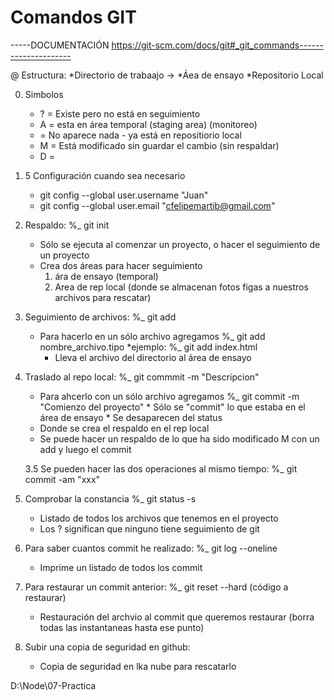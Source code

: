 # Comandos GIT

-----DOCUMENTACIÓN https://git-scm.com/docs/git#_git_commands---------------------

@  Estructura:
    *Directorio de trabaajo ->
    *Áea de ensayo
    *Repositorio Local

0. Simbolos
    * ? = Existe pero no está en seguimiento
    * A = esta en área temporal (staging area) (monitoreo)
    *   = No aparece nada  - ya está en repositiorio local
    * M = Está modificado sin guardar el cambio (sin respaldar)
    * D = 

0. 5 Configuración cuando sea necesario 
    * git config --global user.username "Juan"
    * git config --global user.email "cfelipemartib@gmail.com"

1. Respaldo: %_ git init
    * Sólo se ejecuta al comenzar un proyecto, o hacer el seguimiento de un proyecto
    * Crea dos áreas para hacer seguimiento
        1. ára de ensayo (temporal)
        2. Area de rep local (donde se almacenan fotos figas a nuestros archivos para rescatar)
2. Seguimiento de archivos: %_ git add
    * Para hacerlo en un sólo archivo agregamos %_ git add nombre_archivo.tipo
        *ejemplo: %_ git add index.html
        * Lleva el archivo del directorio al área de ensayo
3. Traslado al repo local: %_ git commmit -m "Descripcion"
    * Para ahcerlo con un sólo archivo agregamos 
        %_ git commit -m "Comienzo del proyecto"
            * Sólo se "commit" lo que estaba en el área de ensayo
            * Se desaparecen del status
    * Donde se crea el respaldo en el rep local
    * Se puede hacer un respaldo de lo que ha sido modificado M con un add y luego el commit

    3.5 Se pueden hacer las dos operaciones al mismo tiempo: %_ git commit -am "xxx"

4. Comprobar la constancia %_ git status -s
    * Listado de todos los archivos que tenemos en el proyecto
    * Los ? significan que ninguno tiene seguimiento de git

5. Para saber cuantos commit he realizado: %_ git log --oneline
    * Imprime un listado de todos los commit 

6. Para restaurar un commit anterior: %_ git reset --hard (código a restaurar)
    * Restauración del archvio al commit que queremos restaurar (borra todas las instantaneas hasta ese punto)

7. Subir una copia de seguridad en github: 
    * Copia de seguridad en lka nube para rescatarlo




D:\Node\07-Practica 
